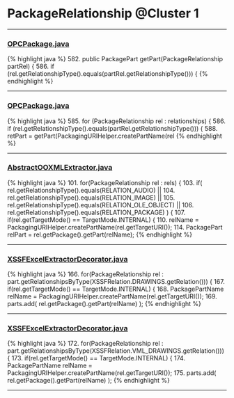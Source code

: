 # PackageRelationship @Cluster 1

***

### [OPCPackage.java](https://searchcode.com/codesearch/view/97406292/)
{% highlight java %}
582. public PackagePart getPart(PackageRelationship partRel) {
586.     if (rel.getRelationshipType().equals(partRel.getRelationshipType())) {
{% endhighlight %}

***

### [OPCPackage.java](https://searchcode.com/codesearch/view/97406292/)
{% highlight java %}
585. for (PackageRelationship rel : relationships) {
586.   if (rel.getRelationshipType().equals(partRel.getRelationshipType())) {
588.       retPart = getPart(PackagingURIHelper.createPartName(rel
{% endhighlight %}

***

### [AbstractOOXMLExtractor.java](https://searchcode.com/codesearch/view/111785571/)
{% highlight java %}
101. for(PackageRelationship rel : rels) {
103.    if( rel.getRelationshipType().equals(RELATION_AUDIO) ||
104.        rel.getRelationshipType().equals(RELATION_IMAGE) ||
105.        rel.getRelationshipType().equals(RELATION_OLE_OBJECT) ||
106.        rel.getRelationshipType().equals(RELATION_PACKAGE) ) {
107.       if(rel.getTargetMode() == TargetMode.INTERNAL) {
110.             relName = PackagingURIHelper.createPartName(rel.getTargetURI());
114.          PackagePart relPart = rel.getPackage().getPart(relName);
{% endhighlight %}

***

### [XSSFExcelExtractorDecorator.java](https://searchcode.com/codesearch/view/111785572/)
{% highlight java %}
166. for(PackageRelationship rel : part.getRelationshipsByType(XSSFRelation.DRAWINGS.getRelation())) {
167.    if(rel.getTargetMode() == TargetMode.INTERNAL) {
168.       PackagePartName relName = PackagingURIHelper.createPartName(rel.getTargetURI());
169.       parts.add( rel.getPackage().getPart(relName) );
{% endhighlight %}

***

### [XSSFExcelExtractorDecorator.java](https://searchcode.com/codesearch/view/111785572/)
{% highlight java %}
172. for(PackageRelationship rel : part.getRelationshipsByType(XSSFRelation.VML_DRAWINGS.getRelation())) {
173.    if(rel.getTargetMode() == TargetMode.INTERNAL) {
174.       PackagePartName relName = PackagingURIHelper.createPartName(rel.getTargetURI());
175.       parts.add( rel.getPackage().getPart(relName) );
{% endhighlight %}

***


